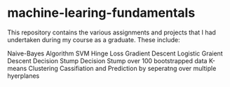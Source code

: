 # machine-learing-fundamentals
This repository contains the various assignments and projects that I had undertaken during my course as a graduate.
These include:

Naive-Bayes Algorithm 
SVM Hinge Loss
Gradient Descent
Logistic Graient Descent
Decision Stump
Decision Stump over 100 bootstrapped data
K-means Clustering 
Cassifiation and Prediction by seperatng over multiple hyerplanes
